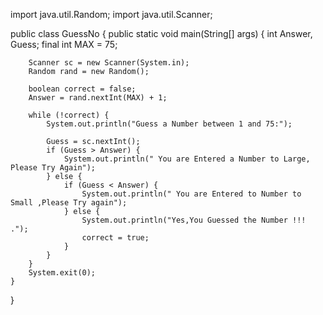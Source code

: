 import java.util.Random;
import java.util.Scanner;

public class GuessNo {
    public static void main(String[] args) {
        int Answer, Guess;
        final int MAX = 75;

        Scanner sc = new Scanner(System.in);
        Random rand = new Random();

        boolean correct = false;
        Answer = rand.nextInt(MAX) + 1;

        while (!correct) {
            System.out.println("Guess a Number between 1 and 75:");

            Guess = sc.nextInt();
            if (Guess > Answer) {
                System.out.println(" You are Entered a Number to Large, Please Try Again");
            } else {
                if (Guess < Answer) {
                    System.out.println(" You are Entered to Number to Small ,Please Try again");
                } else {
                    System.out.println("Yes,You Guessed the Number !!! .");
                    correct = true;
                }
            }
        }
        System.exit(0);
    }
}
